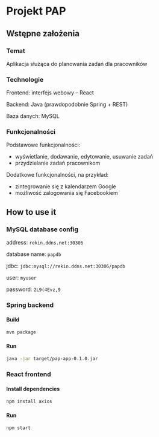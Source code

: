 # Projekt PAP
## Wstępne założenia
### Temat
Aplikacja służąca do planowania zadań dla pracowników

### Technologie
Frontend: interfejs webowy – React

Backend: Java (prawdopodobnie Spring + REST)

Baza danych: MySQL

### Funkcjonalności
Podstawowe funkcjonalności:

- wyświetlanie, dodawanie, edytowanie, usuwanie zadań
- przydzielanie zadań pracownikom

Dodatkowe funkcjonalności, na przykład:

- zintegrowanie się z kalendarzem Google
- możliwość zalogowania się Facebookiem

## How to use it
### MySQL database config
address: `rekin.ddns.net:30306`

database name: `papdb`

jdbc: `jdbc:mysql://rekin.ddns.net:30306/papdb`

user: `myuser`

password: `2L9(4Evz,9`

### Spring backend
#### Build
```sh
mvn package
```

#### Run
```sh
java -jar target/pap-app-0.1.0.jar
```

### React frontend
#### Install dependencies
```sh
npm install axios
```

#### Run
```sh
npm start
```

